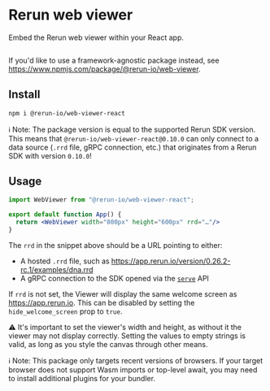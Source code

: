 # Rerun web viewer

Embed the Rerun web viewer within your React app.

<p align="center">
  <picture>
    <img src="https://static.rerun.io/opf_screenshot/bee51040cba93c0bae62ef6c57fa703704012a41/full.png" alt="">
    <source media="(max-width: 480px)" srcset="https://static.rerun.io/opf_screenshot/bee51040cba93c0bae62ef6c57fa703704012a41/480w.png">
    <source media="(max-width: 768px)" srcset="https://static.rerun.io/opf_screenshot/bee51040cba93c0bae62ef6c57fa703704012a41/768w.png">
    <source media="(max-width: 1024px)" srcset="https://static.rerun.io/opf_screenshot/bee51040cba93c0bae62ef6c57fa703704012a41/1024w.png">
    <source media="(max-width: 1200px)" srcset="https://static.rerun.io/opf_screenshot/bee51040cba93c0bae62ef6c57fa703704012a41/1200w.png">
  </picture>
</p>

If you'd like to use a framework-agnostic package instead, see <https://www.npmjs.com/package/@rerun-io/web-viewer>.

## Install

```sh
npm i @rerun-io/web-viewer-react
```

ℹ️ Note:
The package version is equal to the supported Rerun SDK version.
This means that `@rerun-io/web-viewer-react@0.10.0` can only connect to a data source (`.rrd` file, gRPC connection, etc.) that originates from a Rerun SDK with version `0.10.0`!

## Usage

```jsx
import WebViewer from "@rerun-io/web-viewer-react";

export default function App() {
  return <WebViewer width="800px" height="600px" rrd="…"/>
}
```

The `rrd` in the snippet above should be a URL pointing to either:
- A hosted `.rrd` file, such as <https://app.rerun.io/version/0.26.2-rc.1/examples/dna.rrd>
- A gRPC connection to the SDK opened via the [`serve`](https://www.rerun.io/docs/reference/sdk/operating-modes#serve) API

If `rrd` is not set, the Viewer will display the same welcome screen as <https://app.rerun.io>.
This can be disabled by setting the `hide_welcome_screen` prop to `true`.

⚠ It's important to set the viewer's width and height, as without it the viewer may not display correctly.
Setting the values to empty strings is valid, as long as you style the canvas through other means.

ℹ️ Note:
This package only targets recent versions of browsers.
If your target browser does not support Wasm imports or top-level await, you may need to install additional plugins for your bundler.
